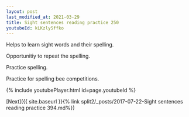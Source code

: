 ```yaml
---
layout: post
last_modified_at: 2021-03-29
title: Sight sentences reading practice 250
youtubeId: kLKzlySffko
---
```

 
 
Helps to learn sight words and their spelling.

Opportunitiy to repeat the spelling. 

Practice spelling. 
 
Practice for spelling bee competitions. 
 
{% include youtubePlayer.html id=page.youtubeId %}
 
 

[Next]({{ site.baseurl }}{% link  split2/_posts/2017-07-22-Sight sentences reading practice 394.md%})
 
